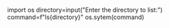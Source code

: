 import os
directory=input("Enter the directory to list:")
command=f"ls{directory}"
os.sytem(command)
